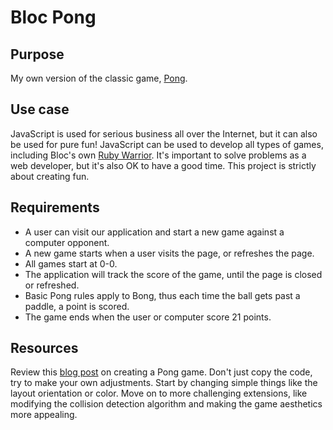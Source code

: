 # Bloc Pong

## Purpose

My own version of the classic game, [Pong](http://en.wikipedia.org/wiki/Pong).

## Use case

JavaScript is used for serious business all over the Internet, but it can also be used for pure fun! JavaScript can be used to develop all types of games, including Bloc's own [Ruby Warrior](https://www.bloc.io/ruby-warrior). It's important to solve problems as a web developer, but it's also OK to have a good time. This project is strictly about creating fun.

## Requirements

* A user can visit our application and start a new game against a computer opponent.
* A new game starts when a user visits the page, or refreshes the page.
* All games start at 0-0.
* The application will track the score of the game, until the page is closed or refreshed.
* Basic Pong rules apply to Bong, thus each time the ball gets past a paddle, a point is scored.
* The game ends when the user or computer score 21 points.

## Resources

Review this [blog post](http://robots.thoughtbot.com/pong-clone-in-javascript) on creating a Pong game. Don't just copy the code, try to make your own adjustments. Start by changing simple things like the layout orientation or color. Move on to more challenging extensions, like modifying the collision detection algorithm and making the game aesthetics more appealing.